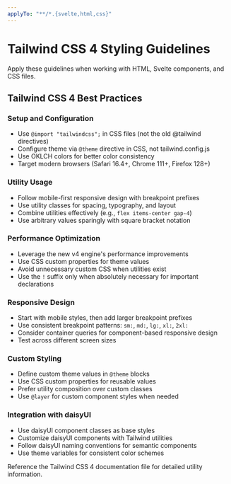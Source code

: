 ```yaml
---
applyTo: "**/*.{svelte,html,css}"
---
```


# Tailwind CSS 4 Styling Guidelines

Apply these guidelines when working with HTML, Svelte components, and CSS files.

## Tailwind CSS 4 Best Practices

### Setup and Configuration
- Use `@import "tailwindcss";` in CSS files (not the old @tailwind directives)
- Configure theme via `@theme` directive in CSS, not tailwind.config.js
- Use OKLCH colors for better color consistency
- Target modern browsers (Safari 16.4+, Chrome 111+, Firefox 128+)

### Utility Usage
- Follow mobile-first responsive design with breakpoint prefixes
- Use utility classes for spacing, typography, and layout
- Combine utilities effectively (e.g., `flex items-center gap-4`)
- Use arbitrary values sparingly with square bracket notation

### Performance Optimization
- Leverage the new v4 engine's performance improvements
- Use CSS custom properties for theme values
- Avoid unnecessary custom CSS when utilities exist
- Use the `!` suffix only when absolutely necessary for important declarations

### Responsive Design
- Start with mobile styles, then add larger breakpoint prefixes
- Use consistent breakpoint patterns: `sm:`, `md:`, `lg:`, `xl:`, `2xl:`
- Consider container queries for component-based responsive design
- Test across different screen sizes

### Custom Styling
- Define custom theme values in `@theme` blocks
- Use CSS custom properties for reusable values
- Prefer utility composition over custom classes
- Use `@layer` for custom component styles when needed

### Integration with daisyUI
- Use daisyUI component classes as base styles
- Customize daisyUI components with Tailwind utilities
- Follow daisyUI naming conventions for semantic components
- Use theme variables for consistent color schemes

Reference the Tailwind CSS 4 documentation file for detailed utility information.
